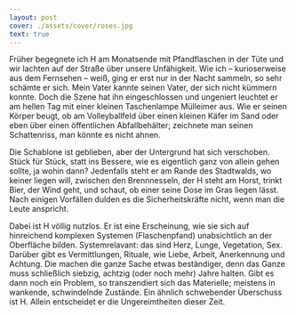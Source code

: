 ```yaml
---
layout: post
cover: ./assets/cover/roses.jpg
text: true
---
```

Früher begegnete ich H am Monatsende mit Pfandflaschen in der Tüte und wir lachten auf der Straße über unsere Unfähigkeit. Wie ich – kurioserweise aus dem Fernsehen – weiß, ging er erst nur in der Nacht sammeln, so sehr schämte er sich. Mein Vater kannte seinen Vater, der sich nicht kümmern konnte. Doch die Szene hat ihn eingeschlossen und ungeniert leuchtet er am hellen Tag mit einer kleinen Taschenlampe Mülleimer aus. Wie er seinen Körper beugt, ob am Volleyballfeld über einen kleinen Käfer im Sand oder eben über einen öffentlichen Abfallbehälter; zeichnete man seinen Schattenriss, man könnte es nicht ahnen. 

Die Schablone ist geblieben, aber der Untergrund hat sich verschoben. Stück für Stück, statt ins Bessere, wie es eigentlich ganz von allein gehen sollte, ja wohin dann? Jedenfalls steht er am Rande des Stadtwalds, wo keiner liegen will, zwischen den Brennnesseln, der H steht am Horst, trinkt Bier, der Wind geht, und schaut, ob einer seine Dose im Gras liegen lässt. Nach einigen Vorfällen dulden es die Sicherheitskräfte nicht, wenn man die Leute anspricht.

Dabei ist H völlig nutzlos. Er ist eine Erscheinung, wie sie sich auf hinreichend komplexen Systemen (Flaschenpfand) unabsichtlich an der Oberfläche bilden. Systemrelavant: das sind Herz, Lunge, Vegetation, Sex. Darüber gibt es Vermittlungen, Rituale, wie Liebe, Arbeit, Anerkennung und Achtung. Die machen die ganze Sache etwas beständiger, denn das Ganze muss schließlich siebzig, achtzig (oder noch mehr) Jahre halten. Gibt es dann noch ein Problem, so transzendiert sich das Materielle; meistens in wankende, schwindelnde Zustände. Ein ähnlich schwebender Überschuss ist H. Allein entscheidet er die Ungereimtheiten dieser Zeit.